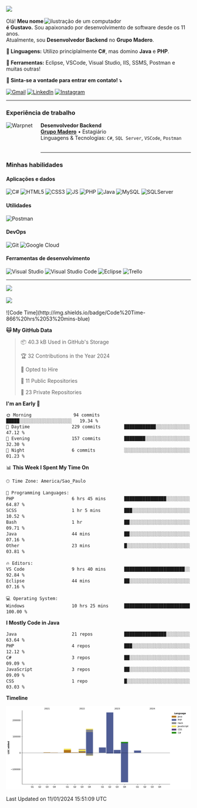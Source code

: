 ![](https://komarev.com/ghpvc/?username=SrPattif&style=for-the-badge)

<img src="https://raw.githubusercontent.com/MicaelliMedeiros/micaellimedeiros/master/image/computer-illustration.png" alt="ilustração de um computador" min-width="400px" max-width="400px" width="400px" align="right">

<p align="left"> 
  Olá! <strong>Meu nome é Gustavo.</strong> Sou apaixonado por desenvolvimento de software desde os 11 anos.<br>
  Atualmente, sou <strong>Desenvolvedor Backend</strong> no <strong>Grupo Madero</strong>.
</p>

<p align="left">
  <strong>🦄 Linguagens:</strong> Utilizo principlalmente <strong>C#</strong>, mas domino <strong>Java</strong> e <strong>PHP</strong>.
</p>

<p align="left">
  <strong>💼 Ferramentas:</strong> Eclipse, VSCode, Visual Studio, IIS, SSMS, Postman e muitas outras!
</p>

<p align="left">
  <strong>💌 Sinta-se a vontade para entrar em contato! ⤵️</strong>
</p>

<p align="left">
  <a href="mailto:ogustavoantonio07@gmail.com" title="Gmail">
  <img src="https://img.shields.io/badge/-Gmail-FF0000?style=flat-square&labelColor=FF0000&logo=gmail&logoColor=white&link=LINK-DO-SEU-GMAIL" alt="Gmail"/></a>

  <a href="https://br.linkedin.com/in/gustavo-antonio-antunes-rodrigues-549a41223" title="LinkedIn">
  <img src="https://img.shields.io/badge/-Linkedin-0e76a8?style=flat-square&logo=Linkedin&logoColor=white&link=LINK-DO-SEU-LINKEDIN" alt="LinkedIn"/></a>

  <a href="https://www.instagram.com/ogustavo.a/" title="Instagram">
  <img src="https://img.shields.io/badge/-Instagram-DF0174?style=flat-square&labelColor=DF0174&logo=instagram&logoColor=white&link=LINK-DO-SEU-INSTAGRAM" alt="Instagram"/></a>
</p>

---

### Experiência de trabalho

[<img align="left" height="94px" width="94px" alt="Warpnet" src="https://yt3.ggpht.com/ytc/APkrFKbNFi6Ffp9I6h3ryOzEgBfyFqDJWqD_XgUVw9SCXg=s68-c-k-c0x00ffffff-no-rj"/>](https://www.grupomadero.com.br/)

**Desenvolvedor Backend** \
[**Grupo Madero**](https://grupomadero.com.br/) • Estagiário \
Linguagens & Tecnologias: `C#`, `SQL Server`, `VSCode`, `Postman` \
<br/>

---

### Minhas habilidades

#### Aplicações e dados

![C#](https://img.shields.io/badge/C%23-239120?style=for-the-badge&logo=c-sharp&logoColor=white)
![HTML5](https://img.shields.io/badge/HTML5-E34F26?style=for-the-badge&logo=html5&logoColor=white)
![CSS3](https://img.shields.io/badge/CSS3-1572B6?style=for-the-badge&logo=css3&logoColor=white)
![JS](https://img.shields.io/badge/JavaScript-323330?style=for-the-badge&logo=javascript&logoColor=F7DF1E)
![PHP](https://img.shields.io/badge/PHP-777BB4?style=for-the-badge&logo=php&logoColor=white)
![Java](https://img.shields.io/badge/Java-ED8B00?style=for-the-badge&logo=java&logoColor=white)
![MySQL](https://img.shields.io/badge/MySQL-00000F?style=for-the-badge&logo=mysql&logoColor=white)
![SQLServer](https://img.shields.io/badge/Microsoft_SQL_Server-CC2927?style=for-the-badge&logo=microsoft-sql-server&logoColor=white)

#### Utilidades

![Postman](https://img.shields.io/badge/postman-EF5B25?style=for-the-badge&logo=postman&logoColor=white)

#### DevOps

![Git](https://img.shields.io/badge/Git-E34F26?style=for-the-badge&logo=git&logoColor=white)
![Google Cloud](https://img.shields.io/badge/Google_Cloud-4285F4?style=for-the-badge&logo=google-cloud&logoColor=white)


#### Ferramentas de desenvolvimento

![Visual Studio](https://img.shields.io/badge/VISUAL_STUDIO-5d2b90?style=for-the-badge&logo=visualstudio&logoColor=white)
![Visual Studio Code](https://img.shields.io/badge/VISUAL_STUDIO_CODE-6897bb?style=for-the-badge&logo=visualstudiocode&logoColor=white)
![Eclipse](https://img.shields.io/badge/ECLIPSE-4a4885?style=for-the-badge&logo=eclipse&logoColor=white)
![Trello](https://img.shields.io/badge/TRELLO-0079bf?style=for-the-badge&logo=trello&logoColor=white)

---
<!-- WAKATIME -->
<p>
<img src="https://github-readme-stats.vercel.app/api/wakatime?username=SrPattif&theme=blueberry&langs_count=10" height="250px"/>
</p>
<p>
<img src="https://wakatime.com/badge/user/c0ee8f9f-ed06-4ce4-8839-296a12dd152a.svg"/>
</p>
<!--START_SECTION:waka-->
![Code Time](http://img.shields.io/badge/Code%20Time-866%20hrs%2053%20mins-blue)

**🐱 My GitHub Data** 

> 📦 40.3 kB Used in GitHub's Storage 
 > 
> 🏆 32 Contributions in the Year 2024
 > 
> 💼 Opted to Hire
 > 
> 📜 11 Public Repositories 
 > 
> 🔑 23 Private Repositories 
 > 
**I'm an Early 🐤** 

```text
🌞 Morning                94 commits          █████░░░░░░░░░░░░░░░░░░░░   19.34 % 
🌆 Daytime                229 commits         ████████████░░░░░░░░░░░░░   47.12 % 
🌃 Evening                157 commits         ████████░░░░░░░░░░░░░░░░░   32.30 % 
🌙 Night                  6 commits           ░░░░░░░░░░░░░░░░░░░░░░░░░   01.23 % 
```


📊 **This Week I Spent My Time On** 

```text
🕑︎ Time Zone: America/Sao_Paulo

💬 Programming Languages: 
PHP                      6 hrs 45 mins       ████████████████░░░░░░░░░   64.87 % 
SCSS                     1 hr 5 mins         ███░░░░░░░░░░░░░░░░░░░░░░   10.52 % 
Bash                     1 hr                ██░░░░░░░░░░░░░░░░░░░░░░░   09.71 % 
Java                     44 mins             ██░░░░░░░░░░░░░░░░░░░░░░░   07.16 % 
Other                    23 mins             █░░░░░░░░░░░░░░░░░░░░░░░░   03.81 % 

🔥 Editors: 
VS Code                  9 hrs 40 mins       ███████████████████████░░   92.84 % 
Eclipse                  44 mins             ██░░░░░░░░░░░░░░░░░░░░░░░   07.16 % 

💻 Operating System: 
Windows                  10 hrs 25 mins      █████████████████████████   100.00 % 
```

**I Mostly Code in Java** 

```text
Java                     21 repos            ████████████████░░░░░░░░░   63.64 % 
PHP                      4 repos             ███░░░░░░░░░░░░░░░░░░░░░░   12.12 % 
C#                       3 repos             ██░░░░░░░░░░░░░░░░░░░░░░░   09.09 % 
JavaScript               3 repos             ██░░░░░░░░░░░░░░░░░░░░░░░   09.09 % 
CSS                      1 repo              █░░░░░░░░░░░░░░░░░░░░░░░░   03.03 % 
```



**Timeline**

![Lines of Code chart](https://raw.githubusercontent.com/SrPattif/SrPattif/main/assets/bar_graph.png)


 Last Updated on 11/01/2024 15:51:09 UTC
<!--END_SECTION:waka-->
